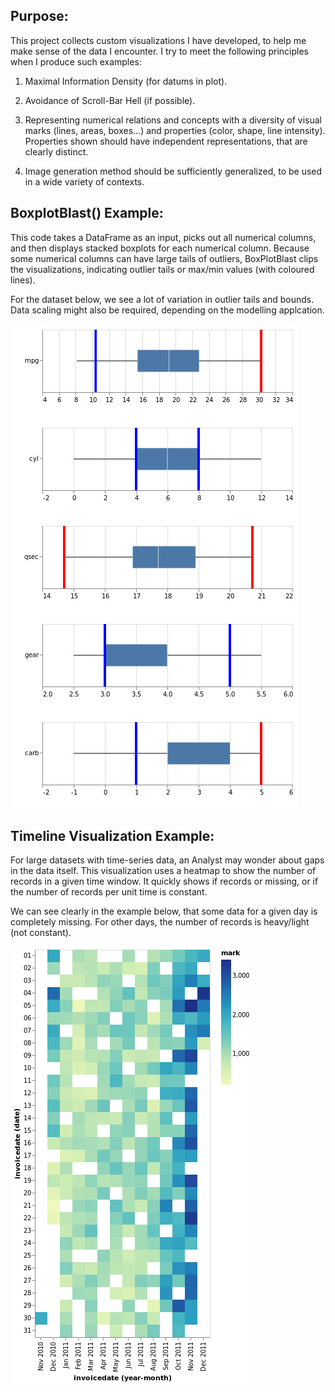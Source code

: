 ## Purpose:

This project collects custom visualizations I have developed, to help me make sense of the data I encounter. I try to meet the following principles when I produce such examples:

1) Maximal Information Density (for datums in plot).

2) Avoidance of Scroll-Bar Hell (if possible).

3) Representing numerical relations and concepts with a diversity of visual marks (lines, areas, boxes...) and properties (color, shape, line intensity). Properties shown should have independent representations, that are clearly distinct.

4) Image generation method should be sufficiently generalized, to be used in a wide variety of contexts.



## BoxplotBlast() Example:

This code takes a DataFrame as an input, picks out all numerical columns, and then displays stacked 
boxplots for each numerical column. Because some numerical columns can have large tails of outliers,
BoxPlotBlast clips the visualizations, indicating outlier tails or max/min values (with coloured lines).

For the dataset below, we see a lot of variation in outlier tails and bounds. Data scaling might also be required, depending on the modelling applcation.

![bpblast][bpb]


## Timeline Visualization Example:

For large datasets with time-series data, an Analyst may wonder about gaps in the data itself. This visualization uses a heatmap to show the number of records in a given time window. It quickly shows if records or missing, or if the number of records per unit time is constant.

We can see clearly in the example below, that some data for a given day is completely missing. For other days, the number of records is heavy/light (not constant).

![timegaps][timeblocks]


[bpb]: /web/img/bpblast.png
[timeblocks]: /web/img/timegaps.png
